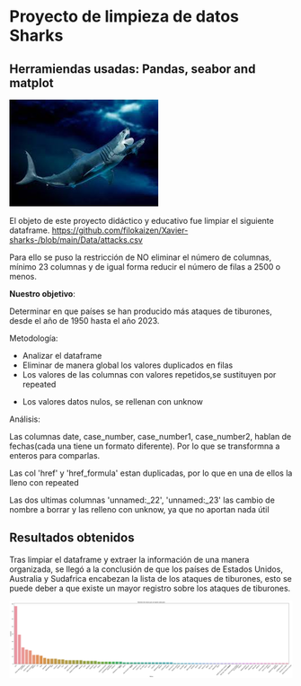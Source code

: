 # Proyecto de limpieza de datos Sharks
## Herramiendas usadas: Pandas, seabor and matplot


![klk](.\Images/megalodon.jpg)

El objeto de este proyecto didáctico y educativo fue limpiar el siguiente dataframe. https://github.com/filokaizen/Xavier-sharks-/blob/main/Data/attacks.csv

Para ello se puso la restricción de NO eliminar el número de columnas, mínimo 23 columnas y de igual forma reducir el número de filas a 2500 o menos.

**Nuestro objetivo**:

Determinar en que países se han producido más ataques de tiburones, desde el año de 1950 hasta el año 2023.

Metodología:

+ Analizar el dataframe
+ Eliminar de manera global los valores duplicados  en filas 
+ Los valores de las columnas con valores repetidos,se sustituyen por repeated 
- Los valores datos nulos, se rellenan con unknow


Análisis: 

Las columnas date, case_number, case_number1, case_number2, hablan de fechas(cada una tiene un formato diferente). Por lo que se transformna a enteros para comparlas.

Las col 'href' y 'href_formula' estan duplicadas, por lo que en una de ellos la lleno con repeated

Las dos ultimas columnas 'unnamed:_22', 'unnamed:_23' las cambio de nombre a borrar y las relleno con unknow, ya que no aportan nada útil

<h2> Resultados obtenidos</h2>

Tras limpiar el dataframe  y extraer la información de una manera organizada, se llegó a la conclusión de que  los países de Estados Unidos, Australia y Sudafrica encabezan la lista de los ataques de tiburones, esto se puede deber a que existe un mayor registro sobre los ataques de tiburones.

![klk](.\Images/output.png)


